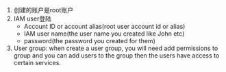 1. 创建的账户是root账户
2. IAM user登陆 
    - Account ID or account alias(root user account id or alias)
    - IAM user name(the user name you created like John etc)
    - password(the password you created for them)
3. User group: when create a user group, you will need add permissions to group and you can add users to the group then the users have access to certain services.
